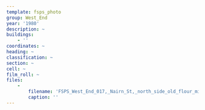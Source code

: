 ```yaml
---
template: fsps_photo
group: West_End
year: '1980'
description: ~
buildings:
    - ''
coordinates: ~
heading: ~
classification: ~
section: ~
cell: ~
film_roll: ~
files:
    -
        filename: 'FSPS_West_End_017,_Nairn_St,_north_side_old_flour_mill,_WE-2,_1980.png'
        caption: ''
---
```

